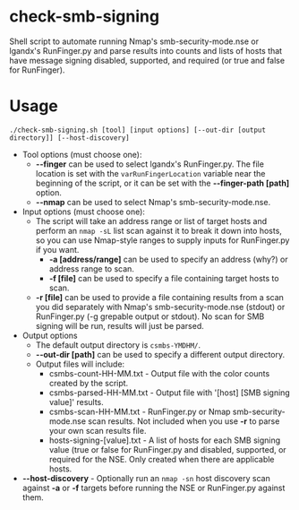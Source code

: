 # check-smb-signing
Shell script to automate running Nmap's smb-security-mode.nse or lgandx's RunFinger.py and parse results into counts and lists of hosts that have message signing disabled, supported, and required (or true and false for RunFinger).

# Usage
```
./check-smb-signing.sh [tool] [input options] [--out-dir [output directory]] [--host-discovery]
```
* Tool options (must choose one):
  - **--finger** can be used to select lgandx's RunFinger.py. The file location is set with the `varRunFingerLocation` variable near the beginning of the script, or it can be set with the **--finger-path [path]** option.
  - **--nmap** can be used to select Nmap's smb-security-mode.nse.
* Input options (must choose one):
  - The script will take an address range or list of target hosts and perform an `nmap -sL` list scan against it to break it down into hosts, so you can use Nmap-style ranges to supply inputs for RunFinger.py if you want.
    - **-a [address/range]** can be used to specify an address (why?) or address range to scan.
    - **-f [file]** can be used to specify a file containing target hosts to scan.
  - **-r [file]** can be used to provide a file containing results from a scan you did separately with Nmap's smb-security-mode.nse (stdout) or RunFinger.py (-g grepable output or stdout). No scan for SMB signing will be run, results will just be parsed.
* Output options
  - The default output directory is `csmbs-YMDHM/`.
  - **--out-dir [path]** can be used to specify a different output directory.
  - Output files will include:
    - csmbs-count-HH-MM.txt - Output file with the color counts created by the script.
    - csmbs-parsed-HH-MM.txt - Output file with '[host]   [SMB signing value]' results.
    - csmbs-scan-HH-MM.txt - RunFinger.py or Nmap smb-security-mode.nse scan results. Not included when you use **-r** to parse your own scan results file.
    - hosts-signing-[value].txt - A list of hosts for each SMB signing value (true or false for RunFinger.py and disabled, supported, or required for the NSE. Only created when there are applicable hosts.
* **--host-discovery** - Optionally run an `nmap -sn` host discovery scan against **-a** or **-f** targets before running the NSE or RunFinger.py against them.
